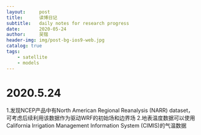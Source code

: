 ```yaml
---
layout:     post
title:      读博日记
subtitle:   daily notes for research progress
date:       2020-05-24
author:     吴锴
header-img: img/post-bg-ios9-web.jpg
catalog: true
tags:
    - satellite
    - models
---
```


# 2020.5.24
1.发现NCEP产品中有North American Regional Reanalysis (NARR) dataset，可考虑后续利用该数据作为驱动WRF的初始场和边界场
2.地表温度数据可以使用 California Irrigation Management Information System (CIMIS)的气温数据